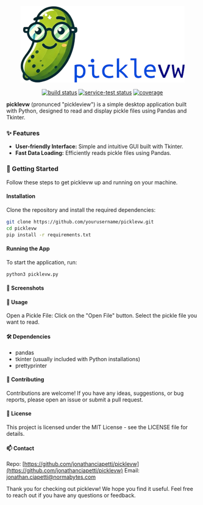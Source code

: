 [//]: # (![Static Badge]&#40;https://img.shields.io/badge/build-passed-green&#41;)

<p align="center">
    <img src="./logo/picklevw_logo_and_name.png" />
</p>
<p align="center">
    <a href="https://circleci.com/gh/badges/picklevw/tree/main">
        <img src="https://img.shields.io/circleci/project/github/badges/picklevw/main" alt="build status"></a>
    <a href="https://circleci.com/gh/picklevw/daily-tests">
        <img src="https://img.shields.io/circleci/project/github/badges/daily-tests?label=service%20tests"
            alt="service-test status"></a>
    <a href="https://coveralls.io/github/badges/picklevw">
        <img src="https://img.shields.io/coveralls/github/badges/picklevw" alt="coverage"></a>
</p>


<!-- ![logo](./logo/picklevw_logo.png) -->

**picklevw** (pronunced "pickleview") is a simple desktop application built with Python, designed to read and display pickle files using Pandas and Tkinter.

### ✨ Features

- **User-friendly Interface:** Simple and intuitive GUI built with Tkinter.
- **Fast Data Loading:** Efficiently reads pickle files using Pandas.

### 🚀 Getting Started

Follow these steps to get picklevw up and running on your machine.

#### Installation

Clone the repository and install the required dependencies:

```bash
git clone https://github.com/yourusername/picklevw.git
cd picklevw
pip install -r requirements.txt
```
#### Running the App

To start the application, run:

```bash
python3 picklevw.py
```

#### 📸 Screenshots

#### 📖 Usage
Open a Pickle File:
Click on the "Open File" button.
Select the pickle file you want to read.

#### 🛠️ Dependencies
- pandas
- tkinter (usually included with Python installations)
- prettyprinter

#### 🤝 Contributing
Contributions are welcome! If you have any ideas, suggestions, or bug reports, please open an issue or submit a pull request.


#### 📜 License
This project is licensed under the MIT License - see the LICENSE file for details.

#### 📫 Contact
Repo: [https://github.com/jonathanciapetti/picklevw](https://github.com/jonathanciapetti/picklevw)
Email: [jonathan.ciapetti@normabytes.com](mailto:jonathan.ciapetti@normabytes.com)

Thank you for checking out picklevw! We hope you find it useful. Feel free to reach out if you have any questions or feedback.
